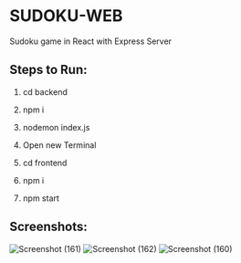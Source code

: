 # SUDOKU-WEB
Sudoku game in React with Express Server

## Steps to Run:
 1. cd backend
 2. npm i
 3. nodemon index.js
 
 4. Open new Terminal
 5. cd frontend
 6. npm i
 7. npm start

## Screenshots:

![Screenshot (161)](https://user-images.githubusercontent.com/88340022/230772451-4c43fa58-d585-40d2-a392-d52290dd9841.png)
![Screenshot (162)](https://user-images.githubusercontent.com/88340022/230772456-8401c17e-2ad4-490a-8320-7d2a59f4dd03.png)
![Screenshot (160)](https://user-images.githubusercontent.com/88340022/230772463-1db8fb09-3399-4ae2-872f-6d02e68e77e5.png)
